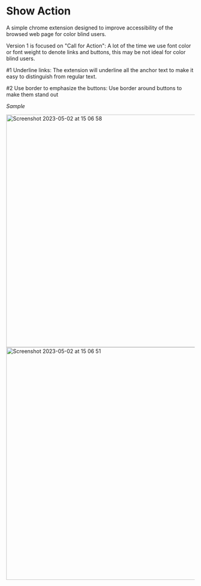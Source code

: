 # Show Action
A simple chrome extension designed to improve accessibility of the browsed web page for color blind users.

Version 1 is focused on "Call for Action": 
A lot of the time we use font color or font weight to denote links and buttons, this may be not ideal for color blind users.

#1 Underline links:
The extension will underline all the anchor text to make it easy to distinguish from regular text.

#2 Use border to emphasize the buttons:
Use border around buttons to make them stand out

*Sample*

<img width="620" alt="Screenshot 2023-05-02 at 15 06 58" src="https://user-images.githubusercontent.com/70462015/235591446-9cbef331-3b59-4ea4-a9b5-0eaf7e81dc56.png">

<img width="620" alt="Screenshot 2023-05-02 at 15 06 51" src="https://user-images.githubusercontent.com/70462015/235591915-b89effc0-3fc6-43af-8910-bede2412fbd0.png">
